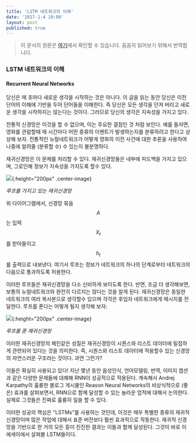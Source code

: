 ```yaml
---
title: 'LSTM 네트워크의 이해'
date: '2017-1-4 10:00'
layout: post
published: true
---
```


> 이 문서의 원문은 [여기](http://colah.github.io/posts/2015-08-Understanding-LSTMs/)에서 확인할 수 있습니다. 꼼꼼히 읽어보기 위해서 번역합니다.

### LSTM 네트워크의 이해

#### Recurrent Neural Networks

당신은 매 초마다 새로운 생각을 시작하는 것은 아니다. 이 글을 읽는 동안 당신은 이전 단어의 이해에 기반을 두어 단어들을 이해한다. 즉 당신은 모든 생각을 던져 버리고 새로운 생각을 시작하지는 않는다는 것이다. 그러므로 당신의 생각은 지속성을 가지고 있다. 

전통적 신경망은 이것을 할 수 없으며, 이는 주요한 결점인 것 처럼 보인다. 예를 들자면, 영화를 관람할때 매 시간마다 어떤 종류의 이벤트가 발생하는지를 분류하려고 한다고 상상해 보자. 전통적인 뉴럴네트워크가 어떻게 영화의 이전 사건에 대한 추론을 사용하여 나중에 알려줄 (분류할 수) 수 있는지 불분명하다.

재귀신경망은 이 문제를 처리할 수 있다. 재귀신경망들은 내부에 피드백을 가지고 있으며, 그로인해 정보가 지속성을 가지도록 할수 있다.

![](https://www.dropbox.com/s/3cxzh6z34utx9qw/RNN-rolled.png?dl=1){:height="200px" .center-image}

*루프를 가지고 있는 재귀신경망*

위 다이어그램에서, 신경망 묶음 $$A$$는 입력 $$X_t$$를 받아들이고 $$h_t$$를 출력으로 내보낸다. 여기서 루프는 정보가 네트워크의 하나의 단계로부터 네트워크의 다음으로 통과하도록 허용한다.

이러한 루프들은 재귀신경망을 다소 신비하게 보이도록 한다. 반면, 조금 더 생각해보면, 보통의 뉴럴네트워크와 완전히 다르지는 않다는 것을 알게 된다. 재귀신경망은 동일한 네트워크의 여러 복사본으로 생각할수 있으며 각각은 후임자 네트워크에게 메시지를 전달한다. 루프를 푼다는 어떻게 될지 생각해 보자: 

![](https://www.dropbox.com/s/9n9r2ro3s5itb7c/RNN-unrolled.png?dl=1){:height="200px" .center-image}

*루프를 푼 재귀신경망*

이러한 재귀신경망의 체인같은 성질은 재귀신경망이 시퀀스와 리스트 데이터에 밀접하게 관련되어 있다는 것을 의미한다. 즉, 시퀀스와 리스트 데이터에 적용할수 있는 신경망의 자연스러운 구조라는 것이다. 과연 그런가? 

이들은 확실히 사용되고 있다! 지난 몇년 동안 음성인식, 언어모델링, 번역, 이미지 캡션과 같은 다양한 문제들에 대해해 RNN이 성공적으로 적용된다. 계속해서 Andrej Karpathy의 훌륭한 블로그 게시물인 Reason Neural Networks의 비상식적으로 (좋은) 효과를 살펴보면서, RNN으로 함께 달성할 수 있는 놀라운 업적에 대해서 논의한다. 실제로 그것들은 진짜로 훌륭히 일을 할 수 있다. 

이러한 성공의 핵심은 "LSTMs"를 사용하는 것인데, 이것은 매우 특별한 종류의 재귀적 신경망이며 많은 작업에 대해서 표준 버전보다 훨씬 효과적으로 작동한다. 재귀적 신경망을 기반으로 한 거의 모든 흥미 진진한 결과는 이들과 함께 달성된다. 그것이 바로 이 에세이에서 살펴볼 LSTM들이다.













